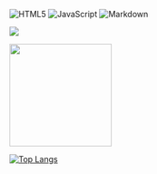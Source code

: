 ![HTML5](https://img.shields.io/badge/html5-%23E34F26.svg?style=for-the-badge&logo=html5&logoColor=white)
![JavaScript](https://img.shields.io/badge/javascript-%23323330.svg?style=for-the-badge&logo=javascript&logoColor=%23F7DF1E)
![Markdown](https://img.shields.io/badge/markdown-%23000000.svg?style=for-the-badge&logo=markdown&logoColor=white)

<a href="https://www.linkedin.com/in/benjamin-learn-63490816b/"><img src="https://img.shields.io/badge/linkedin-%230077B5.svg?style=for-the-badge&logo=linkedin&logoColor=white"></a>

<img height="180em" src="https://github-readme-stats.vercel.app/api?username=learnbenlearn&show_icons=true&hide_border=true&&count_private=true&include_all_commits=true&hide=stars&hide_rank=true" />

[![Top Langs](https://github-readme-stats.vercel.app/api/top-langs/?username=learnbenlearn&layout=compact)](https://github.com/learnbenlearn)